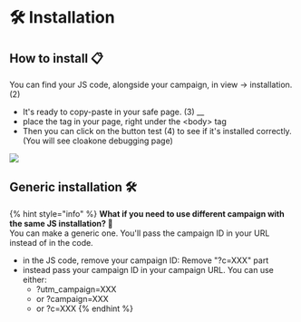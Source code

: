 # 🛠 Installation

## How to install 📋

You can find your JS code, alongside your campaign, in view -&gt; installation. \(2\)

* It's ready to copy-paste in your safe page. \(3\) \_\_
* place the tag in your page, right under the &lt;body&gt; tag
* Then you can click on the button test \(4\) to see if it's installed correctly. \(You will see cloakone debugging page\)

![](../../../.gitbook/assets/cleanshot-2020-09-03-at-13.42.32-2x%20%281%29.png)

## Generic installation 🛠

{% hint style="info" %}
**What if you need to use different campaign with the same JS installation? 🤔**  
You can make a generic one. You'll pass the campaign ID in your URL instead of in the code.

* in the JS code, remove your campaign ID: Remove "?c=XXX" part
* instead pass your campaign ID in your campaign URL. You can use either:
  * ?utm\_campaign=XXX 
  * or ?campaign=XXX
  * or ?c=XXX
{% endhint %}

